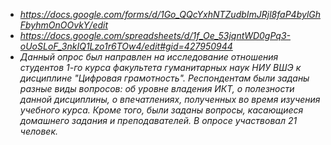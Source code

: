 + *https://docs.google.com/forms/d/1Go_QQcYxhNTZudbImJRjl8faP4bylGhFbyhmOnOOvkY/edit*
+ *https://docs.google.com/spreadsheets/d/1f_Oe_53jqntWD0gPq3-oUoSLoF_3nkIQ1Lzo1r6TOw4/edit#gid=427950944*
+ *Данный опрос был направлен на исследование отношения студентов 1-го курса факультета гуманитарных наук НИУ ВШЭ к дисциплине "Цифровая грамотность". Респондентам были заданы разные виды вопросов: об уровне владения ИКТ, о полезности данной дисциплины, о впечатлениях, полученных во время изучения учебного курса. Кроме того, были заданы вопросы, касающиеся домашнего задания и преподавателей. В опросе участвовал 21 человек.*
